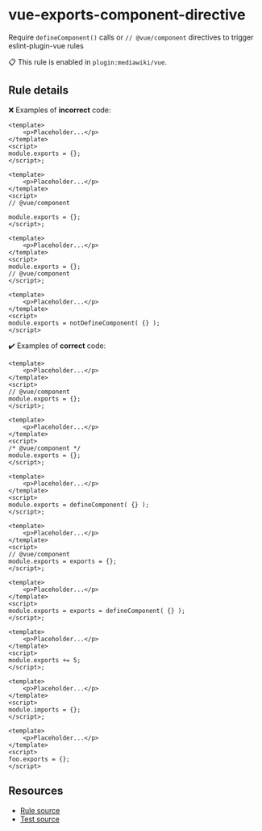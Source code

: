 [//]: # (This file is generated by eslint-docgen. Do not edit it directly.)

# vue-exports-component-directive

Require `defineComponent()` calls or `// @vue/component` directives to trigger eslint-plugin-vue rules

📋 This rule is enabled in `plugin:mediawiki/vue`.

## Rule details

❌ Examples of **incorrect** code:
```vue
<template>
    <p>Placeholder...</p>
</template>
<script>
module.exports = {};
</script>;

<template>
    <p>Placeholder...</p>
</template>
<script>
// @vue/component

module.exports = {};
</script>;

<template>
    <p>Placeholder...</p>
</template>
<script>
module.exports = {};
// @vue/component
</script>;

<template>
    <p>Placeholder...</p>
</template>
<script>
module.exports = notDefineComponent( {} );
</script>
```

✔️ Examples of **correct** code:
```vue
<template>
    <p>Placeholder...</p>
</template>
<script>
// @vue/component
module.exports = {};
</script>;

<template>
    <p>Placeholder...</p>
</template>
<script>
/* @vue/component */
module.exports = {};
</script>;

<template>
    <p>Placeholder...</p>
</template>
<script>
module.exports = defineComponent( {} );
</script>;

<template>
    <p>Placeholder...</p>
</template>
<script>
// @vue/component
module.exports = exports = {};
</script>;

<template>
    <p>Placeholder...</p>
</template>
<script>
module.exports = exports = defineComponent( {} );
</script>;

<template>
    <p>Placeholder...</p>
</template>
<script>
module.exports += 5;
</script>;

<template>
    <p>Placeholder...</p>
</template>
<script>
module.imports = {};
</script>;

<template>
    <p>Placeholder...</p>
</template>
<script>
foo.exports = {};
</script>
```

## Resources

* [Rule source](/src/rules/vue-exports-component-directive.js)
* [Test source](/tests/rules/vue-exports-component-directive.js)
